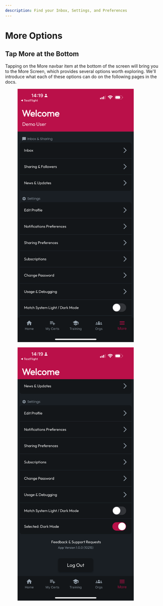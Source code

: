 ```yaml
---
description: Find your Inbox, Settings, and Preferences
---
```


# More Options

## Tap More at the Bottom

Tapping on the More navbar item at the bottom of the screen will bring you to the More Screen, which provides several options worth exploring. We'll introduce what each of these options can do on the following pages in the docs.

<div><figure><img src="../.gitbook/assets/1.0.0-more-1.PNG" alt="" width="375"><figcaption></figcaption></figure> <figure><img src="../.gitbook/assets/1.0.0-more-2.PNG" alt="" width="375"><figcaption></figcaption></figure></div>
